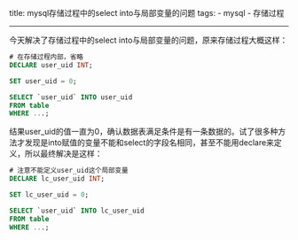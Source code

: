 title: mysql存储过程中的select into与局部变量的问题
tags:
    - mysql
    - 存储过程 

--- 

今天解决了存储过程中的select into与局部变量的问题，原来存储过程大概这样：

```sql
# 在存储过程内部，省略
DECLARE user_uid INT;

SET user_uid = 0;

SELECT `user_uid` INTO user_uid
FROM table
WHERE ...;
```

结果user\_uid的值一直为0，确认数据表满足条件是有一条数据的。试了很多种方法才发现是into赋值的变量不能和select的字段名相同，甚至不能用declare来定义，所以最终解决是这样：

```sql
# 注意不能定义user_uid这个局部变量
DECLARE lc_user_uid INT;

SET lc_user_uid = 0;

SELECT `user_uid` INTO lc_user_uid
FROM table
WHERE ...;
```




